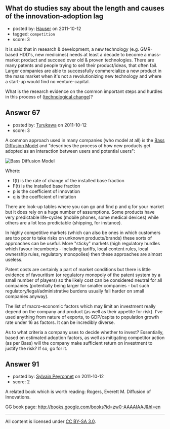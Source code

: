 ## What do studies say about the length and causes of the innovation-adoption lag

- posted by: [Hauser](https://stackexchange.com/users/-1/65-hauser) on 2011-10-12
- tagged: `competition`
- score: 3

It is said that in research & development, a new technology (e.g. GMR-based HDD's, new medicines) needs at least a decade to become a mass-market product and succeed over old & proven technologies. There are many patents and people trying to sell their product/ideas, that often fail. Larger companies are able to successfully commercialize a new product in the mass market when it's not a revolutionizing new technology and where a start-up would find no venture-capital.

What is the research evidence on the common important steps and hurdles in this process of ([technological change][1])?

  [1]: http://en.wikipedia.org/wiki/Technological_change


## Answer 67

- posted by: [Turukawa](https://stackexchange.com/users/-1/48-turukawa) on 2011-10-12
- score: 3

<p>A common approach used in many companies (who model at all) is the <a href="http://en.wikipedia.org/wiki/Bass_diffusion_model" rel="nofollow">Bass Diffusion Model</a> and "describes the process of how new products get adopted as an interaction between users and potential users":</p>

<p><img src="http://i.stack.imgur.com/e6Io2.png" alt="Bass Diffusion Model"></p>

<p>Where:</p>

<ul>
<li>f(t) is the rate of change of the installed base fraction</li>
<li>F(t) is the installed base fraction</li>
<li>p is the coefficient of innovation</li>
<li>q is the coefficient of imitation</li>
</ul>

<p>There are look-up tables where you can go and find p and q for your market but it does rely on a huge number of assumptions.  Some products have very predictable life-cycles (mobile phones, some medical devices) while others are a lot less predictable (shipping, for instance).</p>

<p>In highly competitive markets (which can also be ones in which customers are too poor to take risks on unknown products/brands) these sorts of approaches can be useful.  More "sticky" markets (high regulatory hurdles which favour incumbents - including tariffs, local content rules, local ownership rules, regulatory monopolies) then these approaches are almost useless.</p>

<p>Patent costs are certainly a part of market conditions but there is little evidence of favouritism (or regulatory monopoly of the patent system by a small number of players) so the likely cost can be considered neutral for all companies (potentially being larger for smaller companies - but such regulatory/legal/administrative burdens usually fall harder on small companies anyway).</p>

<p>The list of macro-economic factors which may limit an investment really depend on the company and product (as well as their appetite for risk).  I've used anything from nature of exports, to GDP/capita to population growth rate under 16 as factors.  It can be incredibly diverse.</p>

<p>As to what criteria a company uses to decide whether to invest? Essentially, based on estimated adoption factors, as well as mitigating competitor action (as per Bass) will the company make sufficient return on investment to justify the risk?  If so, go for it.</p>



## Answer 91

- posted by: [Sylvain Peyronnet](https://stackexchange.com/users/-1/82-sylvain-peyronnet) on 2011-10-12
- score: 2

A related book which is worth reading: 
Rogers, Everett M. Diffusion of Innovations. 

GG book page: http://books.google.com/books?id=zw0-AAAAIAAJ&hl=en




---

All content is licensed under [CC BY-SA 3.0](https://creativecommons.org/licenses/by-sa/3.0/).
